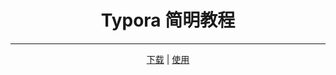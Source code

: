 <div align="center">

# Typora 简明教程
<hr/>

[下载](docs/Install/READMEv1.6.md) | [使用](docs/Introduction/Introduction.md)

</div>

